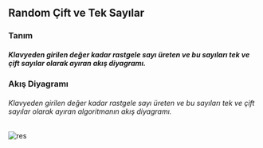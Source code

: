 ## Random Çift ve Tek Sayılar

### Tanım
##### Klavyeden girilen değer kadar rastgele sayı üreten ve bu sayıları tek ve çift sayılar olarak ayıran akış diyagramı.

### Akış Diyagramı
###### Klavyeden girilen değer kadar rastgele sayı üreten ve bu sayıları tek ve çift sayılar olarak ayıran  algoritmanın akış diyagramı.

![res](https://user-images.githubusercontent.com/25087769/77689232-62c28b00-6fb2-11ea-93ae-1a9e7f557d5e.png)











